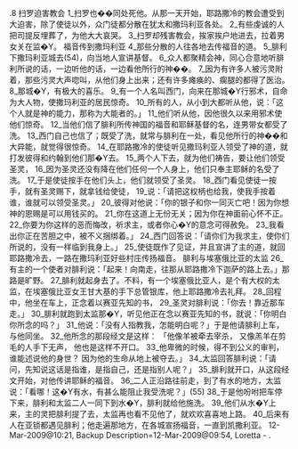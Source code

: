 .8 
扫罗迫害教会 
1_扫罗也��同处死他。从那一天开始，耶路撒冷的教会遭受到大迫害，除了使徒以外，众门徒都分散在犹太和撒玛利亚各处。 2_有些虔诚的人把司提反埋葬了，为他大大哀哭。 3_扫罗却残害教会，挨家挨户地进去，拉着男女关在监�Y。 
福音传到撒玛利亚 
4_那些分散的人往各地去传福音的道。 5_腓利下撒玛利亚城去(54)，向当地人宣讲基督。 6_众人都聚精会神，同心合意地听腓利所说的话，一边听他的话，一边看他所行的神��。 7_因为有许多人被污灵附着，那些污灵大声唿叫，从他们身上出来；还有许多瘫痪的、瘸腿的都得了医治。 8_那城�Y，有极大的喜乐。 
9_有一个人名叫西门，向来在那城�Y行邪术，自命为大人物，使撒玛利亚的居民惊奇。 10_所有的人，从小到大都听从他，说：「这个人就是神的能力，那称为大能者的。」 11_他们听从他，因他很久以来用邪术使他们惊奇。 12_当他们信了腓利所传神国的福音和耶稣基督的名，连男带女都受了洗。 13_西门自己也信了；既受了洗，就常与腓利在一处，看见他所行的神��和大异能，就觉得很惊奇。 
14_在耶路撒冷的使徒听见撒玛利亚人领受了神的道，就打发彼得和约翰到他们那�Y去。 15_两个人下去，就为他们祷告，要让他们领受圣灵， 16_因为圣灵还没有降在他们任何一个人身上，他们只奉主耶稣的名受了洗。 17_于是使徒按手在他们头上，他们就领受了圣灵。 18_西门看见使徒一按手，就有圣灵赐下，就拿钱给使徒， 19_说：「请把这权柄也给我，使我手按着谁，谁就可以领受圣灵。」 20_彼得对他说：「你的银子和你一同灭亡吧！因为你想神的恩赐是可以用钱买的。 21_你在这道上无份无关；因为你在神面前心怀不正。 22_你要为你这样的恶而悔改，祈求主，或者你心�Y的意念可得赦免。 23_我看出你正在苦胆之中，被不义捆绑着。」 24_西门回答说：「请你们为我求主，使你们所说的，没有一样临到我身上。」 
25_使徒既作了见证，并且宣讲了主的道，就回耶路撒冷去，一路在撒玛利亚好些村庄传扬福音。 
腓利与埃塞俄比亚的太监 
26_有主的一个使者对腓利说：「起来！向南走，往那从耶路撒冷下迦萨的路上去。」那路是旷野。 27_腓利就起身去了。不料，有一个埃塞俄比亚人，是个有大权的太监，在埃塞俄比亚女王甘大基的手下总管银库，他上耶路撒冷去礼拜。 28_回程中，他坐在车上，正念着以赛亚先知的书， 29_圣灵对腓利说：「你去！靠近那车走。」 30_腓利就跑到太监那�Y，听见他正在念以赛亚先知的书，就说：「你明白你所念的吗？」 31_他说：「没有人指教我，怎能明白呢？」于是他请腓利上车，与他同坐。 32_他所念的那段经文是这样： 
「他像羊被牵去宰杀， 
又像羔羊在剪毛的人手下无声， 
他也是这样不开口。 
33_他卑微的时候，得不到公义的审判， 
谁能述说他的身世？ 
因为他的生命从地上被夺去。」 
34_太监回答腓利说：「请问，先知说这话是指谁，是指自己，还是指别人呢？」 35_腓利就开口，从这段经文开始，对他传讲耶稣的福音。 36_二人正沿路往前走，到了有水的地方，太监说：「看哪！这�Y有水，有甚么能阻止我受洗呢？」(55) 38_于是他吩咐把车停下来，腓利和太监二人一同下到水�Y，腓利就给他施洗。 39_他们从水�Y上来，主的灵把腓利提了去，太监再也看不见他了，就欢欢喜喜地上路。 40_后来有人在亚锁都遇见腓利；他走遍那地方，在各城宣扬福音，一直到凯撒利亚。 
12-Mar-2009@10:21, Backup Description=12-Mar-2009@09:54, Loretta - 
.
